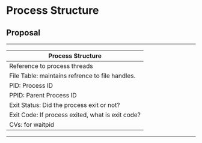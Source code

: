# Process Structure


## Proposal

---------------------------------------------------------
|Process Structure                                      |
|-------------------------------------------------------|
|   Reference to process threads                        |
|   File Table: maintains refrence to file handles.     |
|   PID: Process ID                                     |
|   PPID: Parent Process ID                             |
|   Exit Status: Did the process exit or not?           |
|   Exit Code: If process exited, what is exit code?    |
|   CVs: for waitpid                                    |
---------------------------------------------------------


